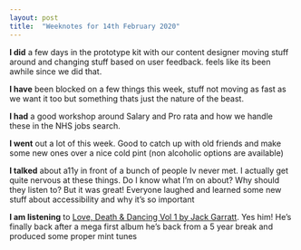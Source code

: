 ```yaml
---
layout: post
title:  "Weeknotes for 14th February 2020"
---
```



**I did** a few days in the prototype kit with our content designer moving stuff around and changing stuff based on user feedback. feels like its been awhile since we did that.

**I have** been blocked on a few things this week, stuff not moving as fast as we want it too but something thats just the nature of the beast.

**I had** a good workshop around Salary and Pro rata and how we handle these in the NHS jobs search.

**I went**  out a lot of this week. Good to catch up with old friends and make some new ones over a nice cold pint (non alcoholic options are available)

**I talked** about a11y in front of a bunch of people Iv never met. I actually get quite nervous at these things. Do I know what I’m on about? Why should they listen to? But it was great! Everyone laughed and learned some new stuff about accessibility and why it’s so important

**I am listening** to [Love, Death & Dancing Vol 1 by Jack Garratt](https://open.spotify.com/album/0Q4gkC5bdkzMHdeB5VLwLz?si=16uzCtWaTEaP6S4x8M6lCg). Yes him! He’s finally back after a mega first album he’s back from a 5 year break and produced some proper mint tunes
